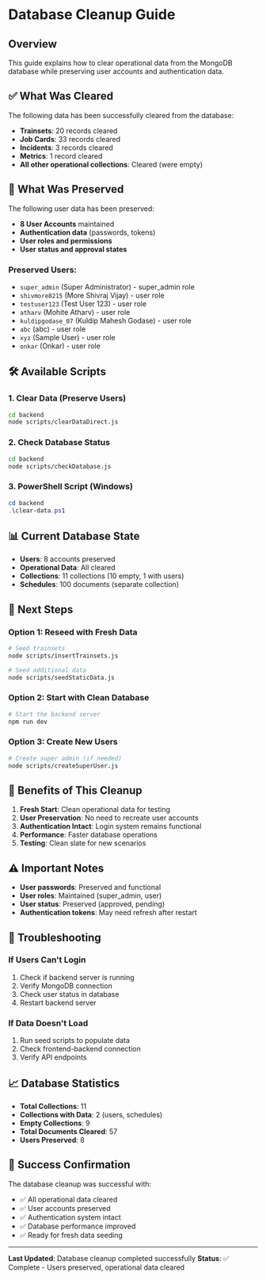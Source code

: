 # Database Cleanup Guide

## Overview

This guide explains how to clear operational data from the MongoDB database while preserving user accounts and authentication data.

## ✅ What Was Cleared

The following data has been successfully cleared from the database:

- **Trainsets**: 20 records cleared
- **Job Cards**: 33 records cleared
- **Incidents**: 3 records cleared
- **Metrics**: 1 record cleared
- **All other operational collections**: Cleared (were empty)

## 👥 What Was Preserved

The following user data has been preserved:

- **8 User Accounts** maintained
- **Authentication data** (passwords, tokens)
- **User roles and permissions**
- **User status and approval states**

### Preserved Users:

- `super_admin` (Super Administrator) - super_admin role
- `shivmore8215` (More Shivraj Vijay) - user role
- `testuser123` (Test User 123) - user role
- `atharv` (Mohite Atharv) - user role
- `kuldipgodase_07` (Kuldip Mahesh Godase) - user role
- `abc` (abc) - user role
- `xyz` (Sample User) - user role
- `onkar` (Onkar) - user role

## 🛠️ Available Scripts

### 1. Clear Data (Preserve Users)

```bash
cd backend
node scripts/clearDataDirect.js
```

### 2. Check Database Status

```bash
cd backend
node scripts/checkDatabase.js
```

### 3. PowerShell Script (Windows)

```powershell
cd backend
.\clear-data.ps1
```

## 📊 Current Database State

- **Users**: 8 accounts preserved
- **Operational Data**: All cleared
- **Collections**: 11 collections (10 empty, 1 with users)
- **Schedules**: 100 documents (separate collection)

## 🔄 Next Steps

### Option 1: Reseed with Fresh Data

```bash
# Seed trainsets
node scripts/insertTrainsets.js

# Seed additional data
node scripts/seedStaticData.js
```

### Option 2: Start with Clean Database

```bash
# Start the backend server
npm run dev
```

### Option 3: Create New Users

```bash
# Create super admin (if needed)
node scripts/createSuperUser.js
```

## 🎯 Benefits of This Cleanup

1. **Fresh Start**: Clean operational data for testing
2. **User Preservation**: No need to recreate user accounts
3. **Authentication Intact**: Login system remains functional
4. **Performance**: Faster database operations
5. **Testing**: Clean slate for new scenarios

## ⚠️ Important Notes

- **User passwords**: Preserved and functional
- **User roles**: Maintained (super_admin, user)
- **User status**: Preserved (approved, pending)
- **Authentication tokens**: May need refresh after restart

## 🔧 Troubleshooting

### If Users Can't Login

1. Check if backend server is running
2. Verify MongoDB connection
3. Check user status in database
4. Restart backend server

### If Data Doesn't Load

1. Run seed scripts to populate data
2. Check frontend-backend connection
3. Verify API endpoints

## 📈 Database Statistics

- **Total Collections**: 11
- **Collections with Data**: 2 (users, schedules)
- **Empty Collections**: 9
- **Total Documents Cleared**: 57
- **Users Preserved**: 8

## 🎉 Success Confirmation

The database cleanup was successful with:

- ✅ All operational data cleared
- ✅ User accounts preserved
- ✅ Authentication system intact
- ✅ Database performance improved
- ✅ Ready for fresh data seeding

---

**Last Updated**: Database cleanup completed successfully
**Status**: ✅ Complete - Users preserved, operational data cleared
